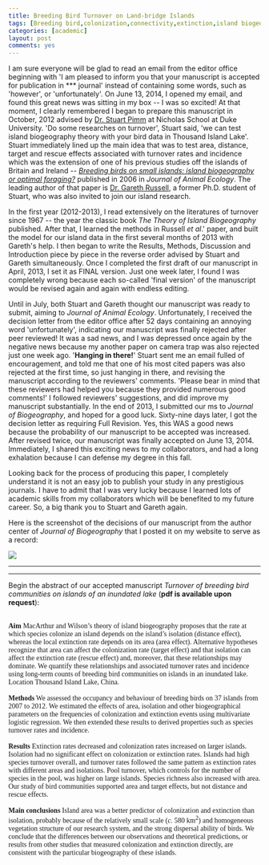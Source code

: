 ```yaml
---
title: Breeding Bird Turnover on Land-bridge Islands
tags: [Breeding bird,colonization,connectivity,extinction,island biogeography,land bridge,model selection,rescue effect,target effect,Thousand Island Lake]
categories: [academic]
layout: post
comments: yes
---
```


I am sure everyone will be glad to read an email from the editor office beginning with 'I am pleased to inform you that your manuscript is accepted for publication in \*\*\* journal' instead of containing some words, such as 'however', or 'unfortunately'. On June 13, 2014, I opened my email, and found this great news was sitting in my box -- I was so excited! At that moment, I clearly remembered I began to prepare this manuscript in October, 2012 advised by [Dr. Stuart Pimm](http://nicholas.duke.edu/people/faculty/pimm) at Nicholas School at Duke University. 'Do some researches on turnover', Stuart said, 'we can test island biogeography theory with your bird data in Thousand Island Lake'. Stuart immediately lined up the main idea that was to test area, distance, target and rescue effects associated with turnover rates and incidence which was the extension of one of his previous studies off the islands of Britain and Ireland -- *[Breeding birds on small islands: island biogeography or optimal foraging?](http://onlinelibrary.wiley.com/doi/10.1111/j.1365-2656.2006.01052.x/full)* published in 2006 in *Journal of Animal Ecology*. The leading author of that paper is [Dr. Gareth Russell](http://web.njit.edu/~russell/), a former Ph.D. student of Stuart, who was also invited to join our island research. 

In the first year (2012-2013), I read extensively on the literatures of turnover since 1967 -- the year the classic book *The Theory of Island Biogeography* published. After that, I learned the methods in Russell *et al*.' paper, and built the model for our island data in the first several months of 2013 with Gareth's help. I then began to write the Results, Methods, Discussion and Introduction piece by piece in the reverse order advised by Stuart and Gareth simultaneously. Once I completed the first draft of our manuscript in April, 2013, I set it as FINAL version. Just one week later, I found I was completely wrong because each so-called 'final version' of the manuscript would be revised again and again with endless editing. 

Until in July, both Stuart and Gareth thought our manuscript was ready to submit, aiming to *Journal of Animal Ecology*. Unfortunately, I received the decision letter from the editor office after 52 days containing an annoying word 'unfortunately', indicating our manuscript was finally rejected after peer reviewed! It was a sad news, and I was depressed once again by the negative news because my another paper on camera trap was also rejected just one week ago. '**Hanging in there!**' Stuart sent me an email fulled of encouragement, and told me that one of his most cited papers was also rejected at the first time, so just hanging in there, and revising the manuscript according to the reviewers' comments. 'Please bear in mind that these reviewers had helped you because they provided numerous good comments!' I followed reviewers' suggestions, and did improve my manuscript substantially. In the end of 2013, I submitted our ms to *Journal of Biogeography*, and hoped for a good luck. Sixty-nine days later, I got the decision letter as requiring Full Revision. Yes, this WAS a good news because the probability of our manuscript to be accepted was increased. After revised twice, our manuscript was finally accepted on June 13, 2014. Immediately, I shared this exciting news to my collaborators, and had a long exhalation because I can defense my degree in this fall. 

Looking back for the process of producing this paper, I completely understand it is not an easy job to publish your study in any prestigious journals. I have to admit that I was very lucky because I learned lots of academic skills from my collaborators which will be benefited to my future career. So, a big thank you to Stuart and Gareth again.

Here is the screenshot of the decisions of our manuscript from the author center of *Journal of Biogeography* that I posted it on my website to serve as a record:

![](http://sixf.org/files/images/2014/06/JBiDecisions.png)

---
---

Begin the abstract of our accepted manuscript *Turnover of breeding bird communities on islands of an inundated lake* (**pdf is available upon request**):

<br/>
<div style="font-family: Palatino, serif;">
<b>Aim</b> MacArthur and Wilson’s theory of island biogeography proposes that the rate at which species colonize an island depends on the island’s isolation (distance effect), whereas the local extinction rate depends on its area (area effect). Alternative hypotheses recognize that area can affect the colonization rate (target effect) and that isolation can affect the extinction rate (rescue effect) and, moreover, that these relationships may dominate. We quantify these relationships and associated turnover rates and incidence using long-term counts of breeding bird communities on islands in an inundated lake.Location Thousand Island Lake, China.
<br/>
<br/><b>Methods</b> We assessed the occupancy and behaviour of breeding birds on 37 islands from 2007 to 2012. We estimated the effects of area, isolation and other biogeographical parameters on the frequencies of colonization and extinction events using multivariate logistic regression. We then extended these results to derived properties such as species turnover rates and incidence.<br/>
<br/><b>Results</b> Extinction rates decreased and colonization rates increased on larger islands. Isolation had no significant effect on colonization or extinction rates. Islands had high species turnover overall, and turnover rates followed the same pattern as extinction rates with different areas and isolations. Pool turnover, which controls for the number of species in the pool, was higher on large islands. Species richness also increased with area. Our study of bird communities supported area and target effects, but not distance and rescue effects.<br/>
<br/><b>Main conclusions</b> Island area was a better predictor of colonization and extinction than isolation, probably because of the relatively small scale (<i>c</i>. 580 km<sup>2</sup>) and homogeneous vegetation structure of our research system, and the strong dispersal ability of birds. We conclude that the differences between our observations and theoretical predictions, or results from other studies that measured colonization and extinction directly, are consistent with the particular biogeography of these islands.</div>